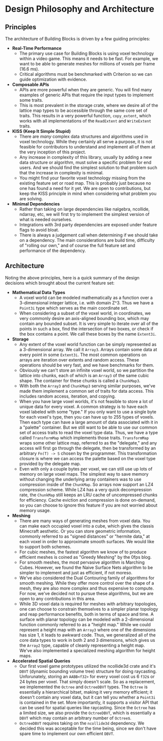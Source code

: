 # Design Philosophy and Architecture

## Principles

The architecture of Building Blocks is driven by a few guiding principles:

- **Real-Time Performance**
  - The primary use case for Building Blocks is using voxel technology within a
    video game. This means it needs to be fast. For example, we want to be able
    to generate meshes for millions of voxels per frame (16.6 ms).
  - Critical algorithms must be benchmarked with Criterion so we can guide
    optimization with evidence.
- **Composable APIs**
  - APIs are more powerful when they are generic. You will find many examples
    of generic APIs that require the input types to implement some traits.
  - This is most prevalent in the storage crate, where we desire all of the
    lattice map types to be accessible through the same core set of traits.
    This results in a very powerful function, `copy_extent`, which works with
    all implementations of the `ReadExtent` and `WriteExtent` traits.
- **KISS (Keep It Simple Stupid)**
  - There are *many* complex data structures and algorithms used in voxel
    technology. While they certainly all serve a purpose, it is not feasible for
    contributors to understand and implement all of them at the very inception
    of this project.
  - Any increase in complexity of this library, usually by adding a new data
    structure or algorithm, must solve a specific problem for end users. And we
    should find the simplest solution to that problem such that the increase in
    complexity is minimal.
  - You might find your favorite voxel technology missing from the existing
    feature set or road map. This is probably just because no one has found a
    need for it yet. We are open to contributions, but keep the KISS principle
    in mind when considering what problem you are solving.
- **Minimal Dependencies**
  - Rather than taking on large dependencies like nalgebra, ncollide, ndarray,
    etc, we will first try to implement the simplest version of what is needed
    ourselves.
  - Integrations with 3rd party dependencies are exposed under feature flags to
    avoid bloat.
  - There is always a judgement call when determining if we should take on a
    dependency. The main considerations are build time, difficulty of "rolling
    our own," and of course the full feature set and performance of the
    dependency.

## Architecture

Noting the above principles, here is a quick summary of the design decisions
which brought about the current feature set:

- **Mathematical Data Types**
  - A voxel world can be modeled mathematically as a function over a
    3-dimensional integer lattice, i.e. with domain Z^3. Thus we have a
    `Point3i` type which serves as the main coordinate set.
  - When considering a subset of the voxel world, in coordinates, we very
    commonly desire an axis-aligned bounding box, which may contain any bounded
    subset. It is very simple to iterate over all of the points in such a box,
    find the intersection of two boxes, or check if the box contains a point. We
    call these boxes by the name `Extent3i`.
- **Storage**
  - Any extent of the voxel world function can be simply represented as a
    3-dimensional array. We call it `Array3`. Arrays contain some data at every
    point in some `Extent3i`. The most common operations on arrays are iteration
    over extents and random access. These operations should be very fast, and we
    have benchmarks for them.
  - Obviously we can't store an infinite voxel world, so we partition the
    lattice into chunks, each of which is an `Array3` of the same cubic shape.
    The container for these chunks is called a `ChunkMap3`.
  - With both the `Array3` and `ChunkMap3` serving similar purposes, we've made
    them implement a common set of traits for data access. This includes random
    access, iteration, and copying.
  - When you have large voxel worlds, it's not feasible to store a lot of unique
    data for every voxel. A common strategy is to have each voxel labeled with
    some "type." If you only want to use a single byte for each voxel's type,
    then you can have up to 255 types of voxels. Then each type can have a large
    amount of data associated with it in a "palette" container. But we still
    want to be able to use our common set of access traits to read the voxel
    type data. Thus, we have a type called `TransformMap` which implements those
    traits. `TransformMap` wraps some other lattice map, referred to as the
    "delegate," and any access will first go through the delegate, then be
    transformed by an arbitrary `Fn(T) -> S` chosen by the programmer. This
    transformation closure is where we can access the palette based on the voxel
    type provided by the delegate map.
  - Even with only a couple bytes per voxel, we can still use up lots of memory
    on large voxel maps. The simplest way to save memory without changing the
    underlying array containers was to use compression inside of the `ChunkMap`.
    So arrays now support an LZ4 compression scheme. While LZ4 has a very quick
    decompression rate, the `ChunkMap` still keeps an LRU cache of uncompressed
    chunks for efficiency. Cache eviction and compression is done on-demand, so
    you can choose to ignore this feature if you are not worried about memory
    usage.
- **Meshing**
  - There are many ways of generating meshes from voxel data. You can make each
    occupied voxel into a cube, which gives the classis Minecraft aesthetic. Or
    you can store geometric information, commonly referred to as "signed
    distances" or "hermite data," at each voxel in order to approximate smooth
    surfaces. We would like to support both schemes.
  - For cubic meshes, the fastest algorithm we know of to produce efficient
    meshes is coined as "Greedy Meshing" by the 0fps blog.
  - For smooth meshes, the most pervasive algorithm is Marching Cubes. However,
    we found the Naive Surface Nets algorithm to be simpler to implement and
    just as efficient, if not moreso.
  - We've also considered the Dual Contouring family of algorithms for smooth
    meshing. While they offer more control over the shape of a mesh, they are
    also more complex and thus expensive to compute. For now, we've decided not
    to pursue these algorithms, but we are open to any contributions in this
    area.
  - While 3D voxel data is required for meshes with arbitrary topologies, one
    can choose to constrain themselves to a simpler planar topology and reap
    performance benefits, both in terms of space and time. A surface with planar
    topology can be modeled with a 2-dimensional function commonly referred to
    as a "height map." While we could represent a height map with an `Array3`
    where one of the dimensions has size 1, it leads to awkward code. Thus, we
    generalized all of the core data types to work in both 2 and 3 dimensions,
    which gives us the `Array2` type, capable of cleanly representing a height
    map. We've also implemented a specialized meshing algorithm for height maps.
- **Accelerated Spatial Queries**
  - Our first voxel game prototypes utilized the ncollide3d crate and it's
    `DBVT` (dynamic bounding volume tree) structure for doing raycasting.
    Unforunately, storing an `AABB<f32>` for every voxel cost us 6 `f32`s or 24
    bytes per voxel. That simply doesn't scale. So as a replacement, we
    implemented the `Octree` and `OctreeDBVT` types. The `Octree` is essentially
    a hierarchical bitset, making it very memory efficient; it doesn't contain
    any voxel data, but it can tell you whether a `Point3i` is contained in the
    set. More importantly, it supports a visitor API that can be used for
    spatial queries like raycasting. Since the `Octree` has a limited size, we
    also provide the `OctreeDBVT`, which is essentially a `DBVT` which may
    contain an arbitrary number of `Octree`s.
  - `OctreeDBVT` requires taking on the `ncollide3d` dependency. We decided this
    was acceptable for the time being, since we don't have spare time to
    implement our own efficient `DBVT`.
